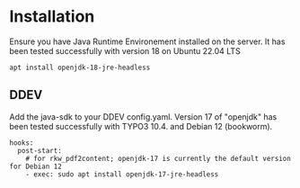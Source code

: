 # Installation
Ensure you have Java Runtime Environement installed on the server.
It has been tested successfully with version 18 on Ubuntu 22.04 LTS
```
apt install openjdk-18-jre-headless
```
## DDEV
Add the java-sdk to your DDEV config.yaml. 
Version 17 of "openjdk" has been tested successfully with TYPO3 10.4. and Debian 12 (bookworm).
```
hooks:
  post-start:
    # for rkw_pdf2content; openjdk-17 is currently the default version for Debian 12
    - exec: sudo apt install openjdk-17-jre-headless
```
